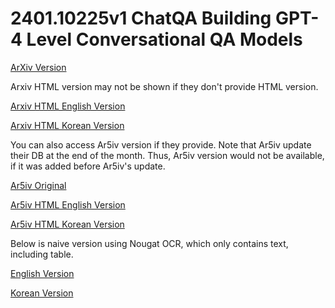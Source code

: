 # 2401.10225v1 ChatQA Building GPT-4 Level Conversational QA Models

[ArXiv Version](https://arxiv.org/abs/2401.10225v1)

Arxiv HTML version may not be shown if they don't provide HTML version.

[Arxiv HTML English Version](https://raw.githack.com/kh-kim/arxiv-translator/master/papers/2401.10225v1/paper.raw.en.html)

[Arxiv HTML Korean Version](https://raw.githack.com/kh-kim/arxiv-translator/master/papers/2401.10225v1/paper.raw.ko.html)

You can also access Ar5iv version if they provide.
Note that Ar5iv update their DB at the end of the month.
Thus, Ar5iv version would not be available, if it was added before Ar5iv's update.

[Ar5iv Original](https://ar5iv.org/abs/2401.10225v1)

[Ar5iv HTML English Version](https://raw.githack.com/kh-kim/arxiv-translator/master/papers/2401.10225v1/paper.ar5iv.en.html)

[Ar5iv HTML Korean Version](https://raw.githack.com/kh-kim/arxiv-translator/master/papers/2401.10225v1/paper.ar5iv.ko.html)

Below is naive version using Nougat OCR, which only contains text, including table.

[English Version](https://raw.githack.com/kh-kim/arxiv-translator/master/papers/2401.10225v1/paper.en.html)

[Korean Version](https://raw.githack.com/kh-kim/arxiv-translator/master/papers/2401.10225v1/paper.ko.html)